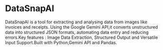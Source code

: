 # DataSnapAI
DataSnapAI is a tool for extracting and analysing data from images like invoices and receipts. Using the Google Gemini API,it converts unstructured data into structured JSON formats, automating data entry and reducing errors.Key features : Image Data Extraction, Structured Output and Versatile Input Support.Built with Python,Gemini API and Pandas.

